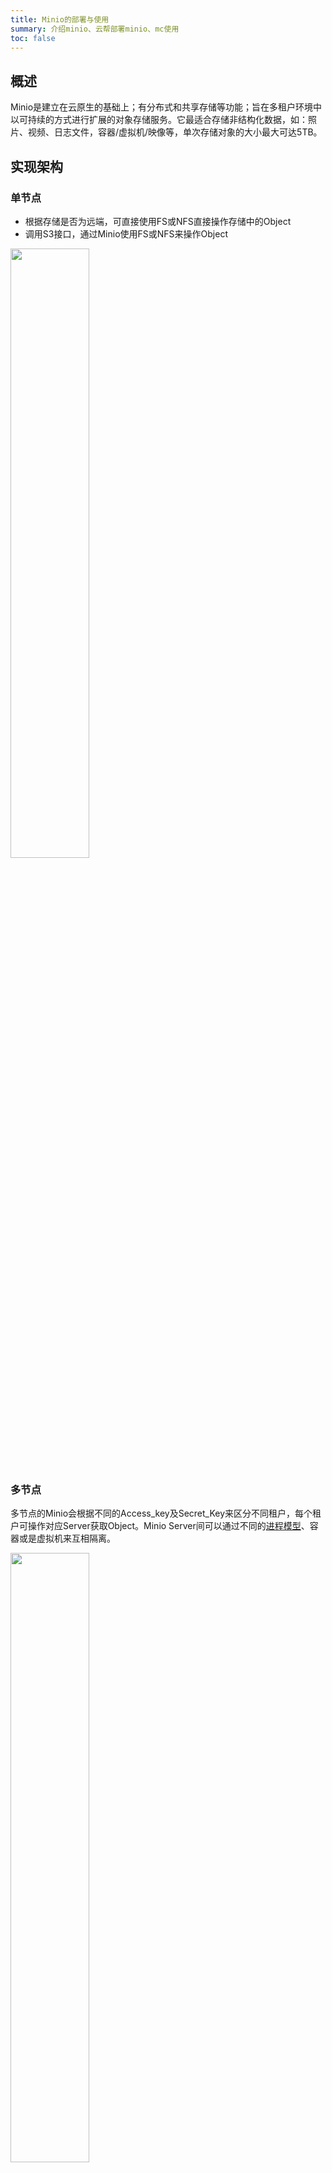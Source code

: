 ```yaml
---
title: Minio的部署与使用
summary: 介绍minio、云帮部署minio、mc使用
toc: false
---
```


<div id="toc"></div>

## 概述

Minio是建立在云原生的基础上；有分布式和共享存储等功能；旨在多租户环境中以可持续的方式进行扩展的对象存储服务。它最适合存储非结构化数据，如：照片、视频、日志文件，容器/虚拟机/映像等，单次存储对象的大小最大可达5TB。

## 实现架构

### 单节点

- 根据存储是否为远端，可直接使用FS或NFS直接操作存储中的Object
- 调用S3接口，通过Minio使用FS或NFS来操作Object

<img src="http://static.goodrain.com/images/acp/docs/bestpractice/minio/minio-single.png"  width="50%" />

### 多节点

多节点的Minio会根据不同的Access_key及Secret_Key来区分不同租户，每个租户可操作对应Server获取Object。Minio Server间可以通过不同的[进程模型](https://baike.baidu.com/item/%E8%BF%9B%E7%A8%8B%E6%A8%A1%E5%9E%8B)、容器或是虚拟机来互相隔离。

<img src="http://static.goodrain.com/images/acp/docs/bestpractice/minio/minio-multi.png"  width="50%" />

### 分布式

分布式Minio在无共享架构中根据需求扩展到尽可能多的服务器，所有节点需要使用相同的Access_key及Secret_key来登录。分布式Minio使用Web负载均衡器或DNS轮循(DNS round-robin)，在各服务器之间实现负载均衡。

<img src="http://static.goodrain.com/images/acp/docs/bestpractice/minio/minio-distributed.png"  width="50%" />

## 功能特性

- **Amazon S3兼容**

Minio使用Amazon S3 v2 / v4 API。可以使用Minio SDK，Minio Client，AWS SDK和AWS CLI访问Minio服务器。

- **数据保护**

Minio使用[Minio  Erasure Code](https://docs.minio.io/docs/minio-erasure-code-quickstart-guide)来防止硬件故障。也许会损坏一半以上的driver，但是仍然可以从中恢复。

- **高度可用**

Minio服务器可以容忍分布式设置中高达（N / 2）-1节点故障。而且，您可以配置Minio服务器在Minio与任意Amazon S3兼容服务器之间存储数据。

- **Lambda计算**

Minio服务器通过其兼容AWS SNS / SQS的事件通知服务触发Lambda功能。支持的目标是消息队列，如Kafka，NATS，AMQP，MQTT，Webhooks以及Elasticsearch，Redis，Postgres和MySQL等数据库。

- **加密和防篡改**

Minio为加密数据提供了机密性，完整性和真实性保证，而且性能开销微乎其微。使用[AES-256-GCM](https://en.wikipedia.org/wiki/Galois/Counter_Mode)，[ChaCha20-Poly1305](https://en.wikipedia.org/wiki/Poly1305)和[AES-CBC](https://en.wikipedia.org/wiki/Block_cipher_mode_of_operation#Cipher_Block_Chaining_.28CBC.29)支持服务器端和客户端加密。加密的对象使用AEAD服务器端加密进行防篡改。

- **可对接后端存储**

除了Minio自己的文件系统，还支持DAS、 JBODs、NAS、Google云存储和Azure Blob存储。

- **sdk支持**

基于Minio轻量的特点，它得到类似Java、Python或Go等语言的sdk支持，

例如: Java类在使用Maven管理Jar的情况下，在`pom.xml`中指定Minio:

```xml
<dependency>
    <groupId>io.minio</groupId>
    <artifactId>minio</artifactId>
    <version>3.0.12</version>
</dependency>
```

## 使用

Minio提供:包含图形化界面的Server端;使用命令行操作的Client端。以下为您介绍Minio Server与Minio Client的使用。

### Minio Server

- 使用Access Key与Secret Key登录Minio。登录成功后进入如下界面

<img src="http://static.goodrain.com/images/acp/docs/bestpractice/minio/minio-1.jpg"  width="90%" />

{{site.data.alerts.callout_success}}

Access Key与Secret Key可由Minio Server随机生成，也可通过变量来自定义。下文[自助部署](minio-deploy-use.html#part-2da7f3c2413be020)讲述如何定义及获取Access Key与Secret Key。

{{site.data.alerts.end}}

- 点击模块1`bucket`对应部分创建一个新的bucket，可在模块2看到所创建`bucket`。

- 在模块2选择一个`bucket`。点击模块1`upload`对应部分上传文件到已选择`bucket`。可在页面白色部分看到对应`bucket`中所上传文件。

- 鼠标移动到模块2任意`bucket`，对应`bucket`右侧可点击进行操作`policy`、`delete`操作。其中`policy`可设置`Prefix`的请求权限。

- 点击模块3，查看与设置该Object的基本信息：

  - 查看共享地址`Shareable Link`

  - 设置到期时间，最大可保存时间为7天

  - 对话框上方弹出该Object现剩余到期时间

  <img src="http://static.goodrain.com/images/acp/docs/bestpractice/minio/minio-2.jpg"  width="90%" />

### Minio Client

#### 下载二进制

{% include copy-clipboard.html %}

```bash
wget https://dl.minio.io/client/mc/release/linux-amd64/mc
chmod +x mc
./mc --help
```

#### 基本操作命令

- **配置已存在Minio Server**

  {% include copy-clipboard.html %}

  ```bash
  ./mc config host add <custom_name> <Minio_Server_address> <access_key> <secret_keyt> S3v4
  ```

  > 例:
  >
  > ```bash
  > ./mc config host add test http://9000.gr8be71d.grapps.ali-hz.goodrain.net access_key secret_key S3v4
  > ```
  >



- **创建bucket**

  {% include copy-clipboard.html %}

  ```bash
  ./mc mb <custom_name>/[bucket_name]/[object_name]
  ```

  > 例:
  >
  > ```bash
  > ./mc mb test/data
  > ```



- **查看Minio Server的bucket、object**

  {% include copy-clipboard.html %}

  ```bash
  ./mc ls <custom_name>/[bucket_name]/[object_name]
  ```

  > 例:
  >
  > ```bash
  > ./mc ls test/data
  > ```



- **上传/下载Object**

  {% include copy-clipboard.html %}

  ```bash
  # cp到Minio Server(上传)
  ./mc cp <object> <custom_name>/[bucket_name]
  ```

  {% include copy-clipboard.html %}

  ```bash
  # cp到本地(下载)
  ./mc cp <custom_name>/[bucket_name]/[object_name] <local_path>
  ```

  > 例:
  >
  > ```bash
  > ./mc cp README.md test/data
  > ```



- **删除Object或bucket**

  {% include copy-clipboard.html %}

  ```bash
  ./mc rm <custom_name>/[bucket_name]/[object_name]
  ```

  > 例:
  >
  > ```bash
  > # 删除bucket，因为data下存在名为README.md的object,故需追加--force参数来强制删除bucket
  > ./mc rm test/data --force
  > ```




- **共享访问**

    `mc`提供share方法，通过授权生成的URL可以临时上传或下载object。

       - ##### **download**

         指定Minio Server中的Object，生成该Object临时下载的URL。

         {% include copy-clipboard.html %}

         ```bash
         ./mc share download [—expire [h|m|s]] <custom_name>/[bucket_name]/[object_name]
         ```
         > 例:
         >
         > ```bash
         > # --expire 168h代表生成的URL有效时间仅168小时
         > ./mc share download --expire 168h test/data/README.md              
         > ```

       - **upload**

         指定上传某文件到Minio Server后的路径，生成临时可供上传的命令。

         {% include copy-clipboard.html %}

         ```bash
         ./mc share upload [—expire [h|m|s]] <custom_name>/[bucket_name]/[object_name]
         ```

         > 例:
         >
         > ```bash
         > ./mc share upload test/data/README.md
         > ```
         >
         > 生成类似如下命令:
         >
         > ```bash
         > curl http://9000.gr17b6e1.grapps.ali-hz.goodrain.net/data/ \
         > -F x-amz-credential=access_key/20180425/us-east-1/s3/aws4_request \
         > -F x-amz-date=20180425T031310Z \
         > -F x-amz-signature=68ac9f102afd6a87526ecb9ce6025dee4f85b25cf054f5a7668a73ae0ef9f4dc \
         > -F bucket=data \
         > -F policy=eyJleHBpcmF0aW9uIjoiMjAxOC0wNS0wMlQwMzoxMzowOS45MTlaIiwiY29uZGl0aW9ucyI6W1siZXEiLCIkYnVja2V0IiwiZGF0YSJdLFsiZXEiLCIka2V5IiwiaW5zdGFsbC5zaCJdLFsiZXEiLCIkeC1hbXotZGF0ZSIsIjIwMTgwNDI1VDAzMTMxMFoiXSxbImVxIiwiJHgtYW16LWFsZ29yaXRobSIsIkFXUzQtSE1BQy1TSEEyNTYiXSxbImVxIiwiJHgtYW16LWNyZWRlbnRpYWwiLCJhY2Nlc3Nfa2V5LzIwMTgwNDI1L3VzLWVhc3QtMS9zMy9hd3M0X3JlcXVlc3QiXV19 \
         > -F x-amz-algorithm=AWS4-HMAC-SHA256 \
         > -F key=README.md \
         > # <FILE> 为需要上传的Object
         > -F file=@<FILE>
         > ```

       - **list**

         查看所创建下载或上传的所有RUL

         {% include copy-clipboard.html %}

         ```bash
         ./mc share list [download/upload]
         ```


## 部署

### 从云市

您可以从[云市](https://www.goodrain.com/applist)一键式部署[Minio应用(点击获取)](https://www.goodrain.com/app/detail/129)。

### 从云帮

您也可以使用`docker run`命令在云帮自行部署：

- 进入云帮-创建应用界面选择[从Docker镜像创建应用](http://www.rainbond.com/docs/stable/user-app-docs/addapp/addapp-image.html#part-2b903e2446db687d)

- 编辑`docker run`命令

  {% include copy-clipboard.html %}

  ```bash
  docker run -p 9000:9000 \
    -e MINIO_ACCESS_KEY=<Custom Access Key> \
    -e MINIO_SECRET_KEY=<Custom Secret Key> \
    -v /mnt/data:/data \
    -v /mnt/config:/root/.minio \
    minio/minio:RELEASE.2018-04-19T22-54-58Z \
    server /data
  ```

{{site.data.alerts.callout_success}}

访问Minio对象存储时，验证所需要的Access Key 与 Secret Key，可以根据传入的变量`MINIO_ACCESS_KEY`与变量`MINIO_SECRET_KEY`自定义生成。

- 我们对云市的Minio应用的变量`MINIO_ACCESS_KEY`与变量`MINIO_SECRET_KEY`做了初始化工作，您可以在[应用控制台-应用依赖信息](http://www.rainbond.com/docs/stable/user-app-docs/myapps/myapp-platform-reliance.html#part-97088e05ac1e68c7)获取变量对应值，用于登录Minio应用。

{{site.data.alerts.end}}

### 分布式Minio

使用分布式的Minio可让您将多个驱动（即使在不同的计算机上）合并为一个对象存储服务器。由于驱动可分布在多个节点上，因此分布式Minio可以承受多点故障，并且保证数据的安全。

{{site.data.alerts.callout_success}}

当前云市 Minio应用版本暂时不支持分布式Minio，后续将更新分布式Minio。

{{site.data.alerts.end}}



{{site.data.alerts.callout_info}}

官方网站:[https://www.minio.io](https://www.minio.io)

文档地址:[https://docs.minio.io/](https://docs.minio.io/)

Minio其它支持参考: [https://www.minio.io/dcos.html](https://www.minio.io/dcos.html)

{{site.data.alerts.end}}